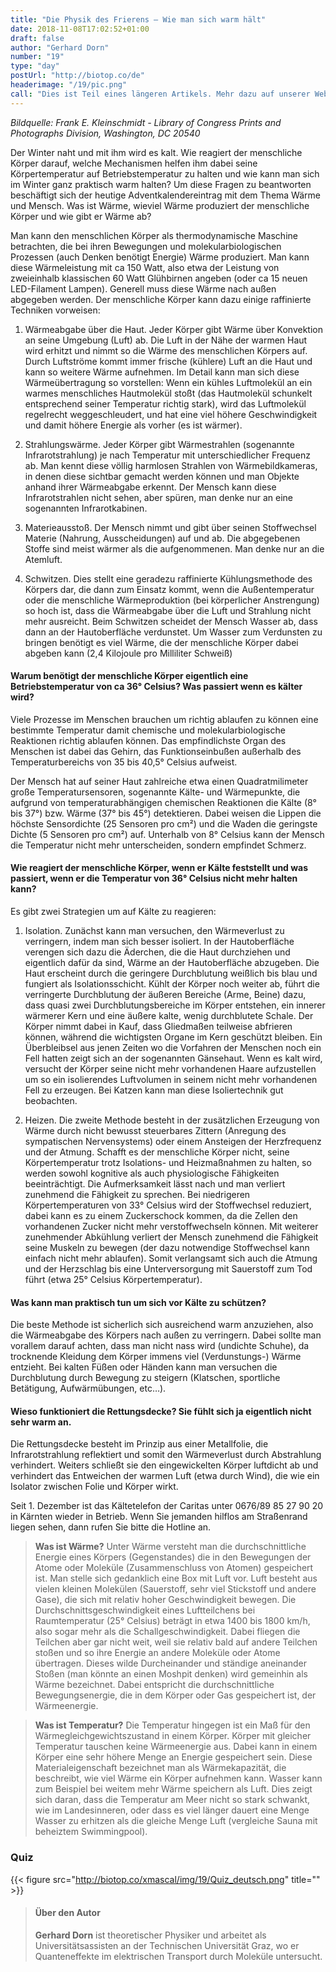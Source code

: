 ```yaml
---
title: "Die Physik des Frierens – Wie man sich warm hält"
date: 2018-11-08T17:02:52+01:00
draft: false
author: "Gerhard Dorn"
number: "19"
type: "day"
postUrl: "http://biotop.co/de"
headerimage: "/19/pic.png"
call: "Dies ist Teil eines längeren Artikels. Mehr dazu auf unserer Website! | Morgen"
---
```

*Bildquelle: Frank E. Kleinschmidt - Library of Congress Prints and Photographs Division, Washington, DC 20540*

Der Winter naht und mit ihm wird es kalt. Wie reagiert der menschliche Körper darauf, welche Mechanismen helfen ihm dabei seine Körpertemperatur auf Betriebstemperatur zu halten und wie kann man sich im Winter ganz praktisch warm halten?
Um diese Fragen zu beantworten beschäftigt sich der heutige Adventkalendereintrag mit dem Thema Wärme und Mensch. Was ist Wärme, wieviel Wärme produziert der menschliche Körper und wie gibt er Wärme ab?

Man kann den menschlichen Körper als thermodynamische Maschine betrachten, die bei ihren Bewegungen und molekularbiologischen Prozessen (auch Denken benötigt Energie) Wärme produziert. Man kann diese Wärmeleistung mit ca 150 Watt, also etwa der Leistung von zweieinhalb klassischen 60 Watt Glühbirnen angeben (oder ca 15 neuen LED-Filament Lampen). Generell muss diese Wärme nach außen abgegeben werden. Der menschliche Körper kann dazu einige raffinierte Techniken vorweisen:

1.	Wärmeabgabe über die Haut. Jeder Körper gibt Wärme über Konvektion an seine Umgebung (Luft) ab. Die Luft in der Nähe der warmen Haut wird erhitzt und nimmt so die Wärme des menschlichen Körpers auf. Durch Luftströme kommt immer frische (kühlere) Luft an die Haut und kann so weitere Wärme aufnehmen. Im Detail kann man sich diese Wärmeübertragung so vorstellen: Wenn ein kühles Luftmolekül an ein warmes menschliches Hautmolekül stoßt (das Hautmolekül schunkelt entsprechend seiner Temperatur richtig stark), wird das Luftmolekül regelrecht weggeschleudert, und hat eine viel höhere Geschwindigkeit und damit höhere Energie als vorher (es ist wärmer).

2.	Strahlungswärme. Jeder Körper gibt Wärmestrahlen (sogenannte Infrarotstrahlung) je nach Temperatur mit unterschiedlicher Frequenz ab. Man kennt diese völlig harmlosen Strahlen von Wärmebildkameras, in denen diese sichtbar gemacht werden können und man Objekte anhand ihrer Wärmeabgabe erkennt. Der Mensch kann diese Infrarotstrahlen nicht sehen, aber spüren, man denke nur an eine sogenannten Infrarotkabinen.

3.	Materieausstoß. Der Mensch nimmt und gibt über seinen Stoffwechsel Materie (Nahrung, Ausscheidungen) auf und ab. Die abgegebenen Stoffe sind meist wärmer als die aufgenommenen. Man denke nur an die Atemluft.

4.	Schwitzen. Dies stellt eine geradezu raffinierte Kühlungsmethode des Körpers dar, die dann zum Einsatz kommt, wenn die Außentemperatur oder die menschliche Wärmeproduktion (bei körperlicher Anstrengung) so hoch ist, dass die Wärmeabgabe über die Luft und Strahlung nicht mehr ausreicht. Beim Schwitzen scheidet der Mensch Wasser ab, dass dann an der Hautoberfläche verdunstet. Um Wasser zum Verdunsten zu bringen benötigt es viel Wärme, die der menschliche Körper dabei abgeben kann (2,4 Kilojoule pro Milliliter Schweiß)

<!--more-->

#### Warum benötigt der menschliche Körper eigentlich eine Betriebstemperatur von ca 36° Celsius? Was passiert wenn es kälter wird?
Viele Prozesse im Menschen brauchen um richtig ablaufen zu können eine bestimmte Temperatur damit chemische und molekularbiologische Reaktionen richtig ablaufen können. Das empfindlichste Organ des Menschen ist dabei das Gehirn, das Funktionseinbußen außerhalb des Temperaturbereichs von 35 bis 40,5° Celsius aufweist.

Der Mensch hat auf seiner Haut zahlreiche etwa einen Quadratmilimeter große Temperatursensoren, sogenannte Kälte- und Wärmepunkte, die aufgrund von temperaturabhängigen chemischen  Reaktionen die Kälte (8° bis 37°) bzw. Wärme (37° bis 45°) detektieren. Dabei weisen die Lippen die höchste Sensordichte (25 Sensoren pro cm²) und die Waden die geringste Dichte (5 Sensoren pro cm²) auf. Unterhalb von 8° Celsius kann der Mensch die Temperatur nicht mehr unterscheiden, sondern empfindet Schmerz.

#### Wie reagiert der menschliche Körper, wenn er Kälte feststellt und was passiert, wenn er die Temperatur von 36° Celsius nicht mehr halten kann?
Es gibt zwei Strategien um auf Kälte zu reagieren:

1. Isolation. Zunächst kann man versuchen, den Wärmeverlust zu verringern, indem man sich besser isoliert. In der Hautoberfläche verengen sich dazu die Äderchen, die die Haut durchziehen und eigentlich dafür da sind, Wärme an der Hautoberfläche abzugeben. Die Haut erscheint durch die geringere Durchblutung weißlich bis blau und fungiert als Isolationsschicht.  Kühlt der Körper noch weiter ab, führt die verringerte Durchblutung der äußeren Bereiche (Arme, Beine) dazu, dass quasi zwei Durchblutungsbereiche im Körper entstehen, ein innerer wärmerer Kern und eine äußere kalte, wenig durchblutete Schale. Der Körper nimmt dabei in Kauf, dass Gliedmaßen teilweise abfrieren können, während die wichtigsten Organe im Kern geschützt bleiben. Ein Überbleibsel aus jenen Zeiten wo die Vorfahren der Menschen noch ein Fell hatten zeigt sich an der sogenannten Gänsehaut. Wenn es kalt wird, versucht der Körper seine nicht mehr vorhandenen Haare aufzustellen um so ein isolierendes Luftvolumen in seinem nicht mehr vorhandenen Fell zu erzeugen. Bei Katzen kann man diese Isoliertechnik gut beobachten.

2. Heizen. Die zweite Methode besteht in der zusätzlichen Erzeugung von Wärme durch nicht bewusst steuerbares Zittern (Anregung des sympatischen Nervensystems) oder einem Ansteigen der Herzfrequenz und der Atmung. Schafft es der menschliche Körper nicht, seine Körpertemperatur trotz Isolations- und Heizmaßnahmen zu halten, so werden sowohl kognitive als auch physiologische Fähigkeiten beeinträchtigt. Die Aufmerksamkeit lässt nach und man verliert zunehmend die Fähigkeit zu sprechen. Bei niedrigeren Körpertemperaturen von 33° Celsius wird der Stoffwechsel reduziert, dabei kann es zu einem Zuckerschock kommen, da die Zellen den vorhandenen Zucker nicht mehr verstoffwechseln können. Mit weiterer zunehmender Abkühlung verliert der Mensch zunehmend die Fähigkeit seine Muskeln zu bewegen (der dazu notwendige Stoffwechsel kann einfach nicht mehr ablaufen). Somit verlangsamt sich auch die Atmung und der Herzschlag bis eine Unterversorgung mit Sauerstoff zum Tod führt (etwa 25° Celsius Körpertemperatur).

#### Was kann man praktisch tun um sich vor Kälte zu schützen?
Die beste Methode ist sicherlich sich ausreichend warm anzuziehen, also die Wärmeabgabe des Körpers nach außen zu verringern. Dabei sollte man vorallem darauf achten, dass man nicht nass wird (undichte Schuhe), da trocknende Kleidung dem Körper immens viel (Verdunstungs-) Wärme entzieht.
Bei kalten Füßen oder Händen kann man versuchen die Durchblutung durch Bewegung zu steigern (Klatschen, sportliche Betätigung, Aufwärmübungen, etc…).

#### Wieso funktioniert die Rettungsdecke? Sie fühlt sich ja eigentlich nicht sehr warm an.
Die Rettungsdecke besteht im Prinzip aus einer Metallfolie, die Infrarotstrahlung reflektiert und somit den Wärmeverlust durch Abstrahlung verhindert. Weiters schließt sie den eingewickelten Körper luftdicht ab und verhindert das Entweichen der warmen Luft (etwa durch Wind), die wie ein Isolator zwischen Folie und Körper wirkt.

Seit 1. Dezember ist das Kältetelefon der Caritas unter 0676/89 85 27 90 20 in Kärnten wieder in Betrieb. Wenn Sie jemanden hilflos am Straßenrand liegen sehen, dann rufen Sie bitte die Hotline an.

> **Was ist Wärme?** Unter Wärme versteht man die durchschnittliche Energie eines Körpers (Gegenstandes) die in den Bewegungen der Atome oder Moleküle (Zusammenschluss von Atomen) gespeichert ist. Man stelle sich gedanklich eine Box mit Luft vor. Luft besteht aus vielen kleinen Molekülen (Sauerstoff, sehr viel Stickstoff und andere Gase), die sich mit relativ hoher Geschwindigkeit bewegen. Die Durchschnittsgeschwindigkeit eines Luftteilchens bei Raumtemperatur (25° Celsius) beträgt in etwa 1400 bis 1800 km/h, also sogar mehr als die Schallgeschwindigkeit. Dabei fliegen die Teilchen aber gar nicht weit, weil sie relativ bald auf andere Teilchen stoßen und so ihre Energie an andere Moleküle oder Atome übertragen. Dieses wilde Durcheinander und ständige aneinander Stoßen (man könnte an einen Moshpit denken) wird gemeinhin als Wärme bezeichnet. Dabei entspricht die durchschnittliche Bewegungsenergie, die in dem Körper oder Gas gespeichert ist, der Wärmeenergie.

> **Was ist Temperatur?** Die Temperatur hingegen ist ein Maß für den Wärmegleichgewichtszustand in einem Körper. Körper mit gleicher Temperatur tauschen keine Wärmeenergie aus. Dabei kann in einem Körper eine sehr höhere Menge an Energie gespeichert sein. Diese Materialeigenschaft bezeichnet man als Wärmekapazität, die beschreibt, wie viel Wärme ein Körper aufnehmen kann. Wasser kann zum Beispiel bei weitem mehr Wärme speichern als Luft. Dies zeigt sich daran, dass die Temperatur am Meer nicht so stark schwankt, wie im Landesinneren, oder dass es viel länger dauert eine Menge Wasser zu erhitzen als die gleiche Menge Luft (vergleiche Sauna mit beheiztem Swimmingpool).

### Quiz
{{< figure src="http://biotop.co/xmascal/img/19/Quiz_deutsch.png" title="" >}}

>#### Über den Autor
> **Gerhard Dorn** ist theoretischer Physiker und arbeitet als Universitätsassisten an der Technischen Universität Graz, wo er Quanteneffekte im elektrischen Transport durch Moleküle untersucht.
